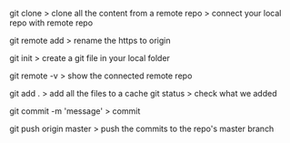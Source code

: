 git clone > clone all the content from a remote repo > connect your local repo with remote repo

git remote add <origin> <https> > rename the https to origin

git init > create a git file in your local folder

git remote -v > show the connected remote repo

git add . > add all the files to a cache 
git status > check what we added 

git commit -m 'message' > commit 

git push origin master > push the commits to the repo's master branch



